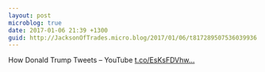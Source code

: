 ```yaml
---
layout: post
microblog: true
date: 2017-01-06 21:39 +1300
guid: http://JacksonOfTrades.micro.blog/2017/01/06/t817289507536039936.html
---
```

How Donald Trump Tweets – YouTube [t.co/EsKsFDVhw...](https://t.co/EsKsFDVhwj)
